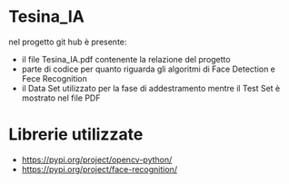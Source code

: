 # Tesina_IA
nel progetto git hub è presente:
- il file Tesina_IA.pdf contenente la relazione del progetto
- parte di codice per quanto riguarda gli algoritmi di Face Detection e Fece Recognition
- il Data Set utilizzato per la fase di addestramento mentre il Test Set è mostrato nel file PDF

# Librerie utilizzate
- https://pypi.org/project/opencv-python/
- https://pypi.org/project/face-recognition/
